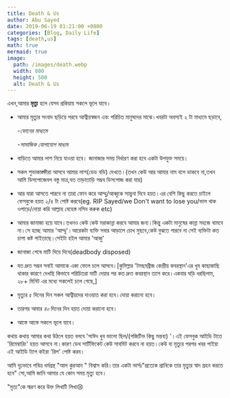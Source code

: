 ```yaml
---
title: Death & Us
author: Abu Sayed
date: 2019-06-19 01:21:00 +0800
categories: [Blog, Daily Life]
tags: [death,us]
math: true
mermaid: true
image:
  path: /images/death.webp
  width: 800
  height: 500
  alt: Death & Us
---
```


এখন,আমার **মৃত্যু** হলে যেসব প্রকিয়ায় সকলে ভূলে যাবে।

- আমার মৃত্যুর সংবাদ ছড়িয়ে পরবে আত্বীয়স্বজন এবং পরিচিত মানুষদের মাঝে।খবরটা অবস্যই ২ টা মাধ্যমে ছড়াবে,

  *-ফোনের মাধ্যমে*

  *-সামাজিক যোগাযোগ মাধ্যম*

- বাড়িতে আমার লাশ নিয়ে যাওয়া হবে। জানাজার সময় নির্ধারণ করা হবে একটা উপযুক্ত সময়ে।

- সকল শুভাকাঙ্ক্ষীরা আসবে আমার লাশ(ডেড বডি) দেখতে।(তখন কেউ আর আমার নাম বলে ডাকবে না,তখন আমি ডিসপোজেবল বস্তু মাত্র,যত তাড়াতাড়ি সম্ভব ডিসপোজ করা যায়)

- আর যারা আসতে পারবে না তারা ফোন করে আম্মু/আব্বুকে সান্ত্বনা দিবে হয়ত।এর বেশি কিছু করতে চাইলে ফেসবুকে হয়ত ২/৪ টা পোষ্ট করবে(eg. RIP Sayed/we Don't want to lose you/ভাল থাক ওপাড়ে/দোয়া করি আল্লাহ বেহেস্ত নসিব করুক etc)

- আমার জানাজা হয়ে যাবে।তখনও কেউ কেউ মরাকান্না করবে আমার জন্য।কিন্তু একটা মানুষের কান্না সহজে থামবে না।সে হচ্ছে আমার 'আম্মু'।আরেকটা ব্যক্তি সবার আড়ালে চোখ মুছবে,কেউ বুঝতে পারবে না সেই ব্যক্তিটা কত চাপা কষ্ট পাইতাছে।সেইটা হইল আমার 'আব্বু'

- জানাজা শেষে মাটি দিয়ে দিবে(deadbody disposed)

- যত দ্রুত সম্ভব সবাই আমাকে একা ফেলে চলে আসবে।[কুমিল্লার 'টমছমব্রীজ কেন্দ্রীয় কবরস্থান'এর খুব কাছাকাছি থাকার কারণে দেখছি কিভাবে পরিচিতরা মাটি দেয়ার পর কত দ্রুত কবরস্থান ত্যাগ করে।একবার ঘড়ি ধরছিলাম, ২৮+ মিনিট এর মধ্যে সকলেই চলে গেছে,]

- মৃত্যুর ৫ দিনের দিন সকল আত্বীয়দের দাওয়াত করা হবে।দোয়া করানো হবে।

- তারপর আবার *৪০* দিনের দিন হয়ত দোয়া করানো হবে।

- আস্তে আস্তে সকলে ভূলে যাবে।

কথায় কথায় আমার কথা উঠলে হয়ত বলবে 'সাঈদ খুব ভালো ছিল/(পজিটিভ কিছু মন্তব্য) '।এই ফেসবুক আইডি টাতে 'রিমেম্বারিং' হয়ত আসবে না।কারণ ডেথ সার্টিফিকেট কেউ সাবমিট করবে না হয়ত।কেউ বা মৃত্যুর পরপর খবর পাইয়া এই আইডি ট্যাগ কইরা 'রিপ' পোষ্ট করব।

আমি দৃঢ়ভাবে পবিত্র ধর্মগ্রন্থ "আল কুরআন " বিশ্বাস করি।তার একটা ভার্সঃ"প্রত্যেক প্রানিকে তার মৃত্যুর স্বাদ গ্রহন করতে হবে"
সো,আমি জানি আমার যে কোন সময় মৃত্যু হবে।

"মৃত্য"কে স্মরণ করে উক্ত লিখাটি লিখা😢
